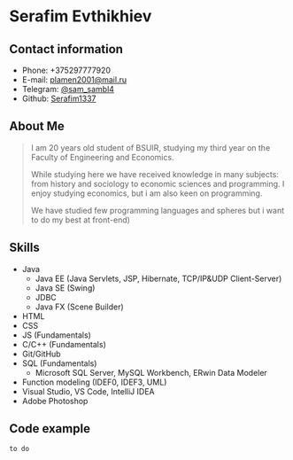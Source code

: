 # Serafim Evthikhiev

## Contact information

* Phone: +375297777920
* E-mail: plamen2001@mail.ru
* Telegram: [@sam_sambl4](https://t.me/sam_sambl4)
* Github: [Serafim1337](https://github.com/Serafim1337)

 
## About Me
>I am 20 years old student of BSUIR, studying my third year on the Faculty of Engineering and Economics.
>
>While studying here we have received knowledge in many subjects: from history and sociology to economic sciences and programming. I enjoy studying economics, but i am also keen on programming.
>
>We have studied few programming languages and spheres but i want to do my best at front-end)

## Skills

* Java
    * Java EE (Java Servlets, JSP, Hibernate, TCP/IP&UDP Client-Server)
    * Java SE (Swing)
    * JDBC 
    * Java FX (Scene Builder)
* HTML
* CSS
* JS (Fundamentals)
* C/C++ (Fundamentals)
* Git/GitHub
* SQL (Fundamentals)
    * Microsoft SQL Server, MySQL Workbench, ERwin Data Modeler
*  Function modeling (IDEF0, IDEF3, UML)
* Visual Studio, VS Code, IntelliJ IDEA
* Adobe Photoshop

## Code example
```
to do

```